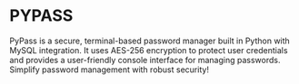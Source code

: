 # PYPASS
 PyPass is a secure, terminal-based password manager built in Python with MySQL integration. It uses AES-256 encryption to protect user credentials and provides a user-friendly console interface for managing passwords. Simplify password management with robust security!
